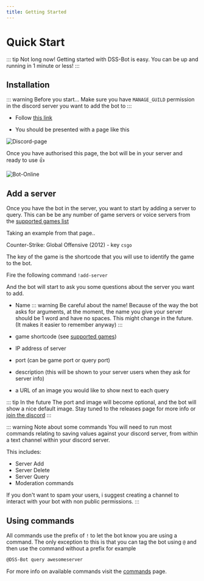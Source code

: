 ```yaml
---
title: Getting Started
---
```


# Quick Start

::: tip Not long now!
Getting started with DSS-Bot is easy. You can be up
and running in 1 minute or less!
:::

## Installation

::: warning Before you start...
Make sure you have `MANAGE_GUILD` permission in the discord server
you want to add the bot to
:::

- Follow [this link](https://discordapp.com/oauth2/authorize?client_id=720731226977075281&scope=bot&permissions=8)

- You should be presented with a page like this 

![Discord-page](/images/guide/installondiscord.png)

Once you have authorised this page, the bot will be 
in your server and ready to use :thumbsup:

![Bot-Online](/images/guide/botonline.png)

## Add a server

Once you have the bot in the server, you want to start by adding
a server to query. This can be be any number of game servers or voice
servers from the [supported games list](/supported/)

Taking an example from that page..

Counter-Strike: Global Offensive (2012) - key `csgo	`

The key of the game is the shortcode that you will use to 
identify the game to the bot.

Fire the following command
`!add-server`

And the bot will start to ask you some questions about the server you want to add.

- Name
::: warning Be careful about the name!
Because of the way the bot asks for arguments, at the moment,
the name you give your server should be 1 word and have no spaces.
This might change in the future. (It makes it easier to remember anyway)
:::

- game shortcode (see [supported games](/supported/))
- IP address of server
- port (can be game port or query port)
- description (this will be shown to your server users when they ask for server info)
- a URL of an image you would like to show next to each query

::: tip In the future
The port and image will become optional, and the bot will show
a nice default image. Stay tuned to the releases page for more info
or [join the discord](https://discord.gg/J3ufCA2)
:::

::: warning Note about some commands
You will need to run most commands relating to saving values against 
your discord server, from within a text channel within your discord server.

This includes: 
- Server Add
- Server Delete
- Server Query
- Moderation commands

If you don't want to spam your users, i suggest creating a channel to interact with your bot with non public permissions.
:::

## Using commands

All commands use the prefix of `!` to let the bot know you are using a command.
The only exception to this is that you can tag the bot using `@` and then use the command without a prefix for example
```bash
@DSS-Bot query awesomeserver
```
For more info on available commands visit the [commands](/commands/) page.